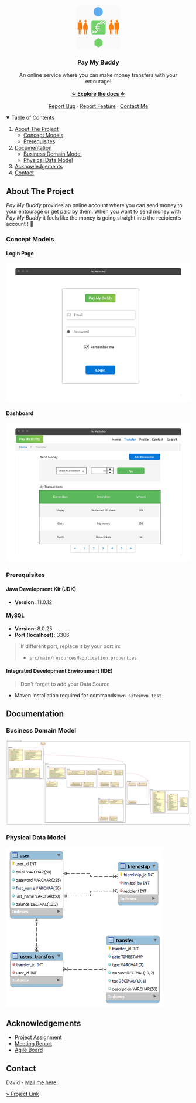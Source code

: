 <!-- PROJECT LOGO -->
<br />
<p align="center">
    <img src="docs/app/logo.png" alt="Logo" width="120" height="120">

<h3 align="center">Pay My Buddy</h3>

  <p align="center">
    An online service where you can make money transfers with your entourage!
    <br />
    <br />
    <a href="#summary"><strong>↓ Explore the docs ↓</strong></a>
    <br />
    <br />
    <a href="https://github.com/d2680807/openclassrooms_6th-project_money-transfer-system/issues">Report Bug</a>
    ·
    <a href="https://github.com/d2680807/openclassrooms_6th-project_money-transfer-system/issues">Report Feature</a>
    ·
    <a href="mailto:rocambin@gmail.com">Contact Me</a>
  </p>
</p>



<!-- TABLE OF CONTENTS -->
<details open="open">
<summary id="summary">Table of Contents</summary>
  <ol>
    <li>
        <a href="#about-the-project">About The Project</a>
        <ul>
            <li><a href="#documentation">Concept Models</a></li>
            <li><a href="#prerequisites">Prerequisites</a></li>        
        </ul>
    </li>
    <li>
      <a href="#documentation">Documentation</a>
      <ul>
        <li><a href="#documentation">Business Domain Model</a></li>
        <li><a href="#documentation">Physical Data Model</a></li>
      </ul>
    </li>
    <li><a href="#acknowledgements">Acknowledgements</a></li>
    <li><a href="#contact">Contact</a></li>
  </ol>
</details>



<!-- ABOUT THE PROJECT -->

## About The Project

<p id="about-the-project"></p>

*Pay My Buddy* provides an online account where you can send money to your entourage or get paid by them. When you want to
send money with *Pay My Buddy* it feels like the money is going straight into the recipient’s account ! 🎉

### Concept Models

#### Login Page

[![Maquette 001][model-001]](#)

#### Dashboard

[![Maquette 002][model-002]](#)

<p id="prerequisites"></p>

### Prerequisites

#### Java Development Kit (JDK)

- **Version:** 11.0.12

#### MySQL

- **Version:** 8.0.25
- **Port (localhost):** 3306

> If different port, replace it by your port in:
> 
> * `src/main/resourcesMapplication.properties`

#### Integrated Development Environment (IDE)

> Don't forget to add your  Data Source

- Maven installation required for commands:`mvn site`/`mvn test`

<!-- DOCUMENTATION -->

## Documentation

<p id="documentation"></p>

### Business Domain Model

[![Business Domain Model][doc-001]](#)

### Physical Data Model

[![Physical Data Model][doc-002]](#)

<!-- ACKNOWLEDGEMENTS -->

## Acknowledgements

<p id="acknowledgements"></p>

* [Project Assignment](https://openclassrooms.com/fr/paths/191/projects/740/assignment)
* [Meeting Report](https://s3-eu-west-1.amazonaws.com/course.oc-static.com/projects/DAJava_P6/Compte+rendu+de+re%CC%81union.pdf)
* [Agile Board](https://trello.com/b/kaACWvrf/appli-de-transfert-dargent)

<!-- CONTACT -->

## Contact

<p id="contact"></p>

David - [Mail me here!](mailto:rocambin@gmail.com)

[» Project Link](https://github.com/d2680807/openclassrooms_6th-project_money-transfer-system)

<!-- MARKDOWN LINKS & IMAGES -->
<!-- https://www.markdownguide.org/basic-syntax/#reference-style-links -->

[model-001]: docs/app/login-page.png

[model-002]: docs/app/home-page.png

[doc-001]: docs/data-model/1-functions.png

[doc-002]: docs/data-model/2-data.png
